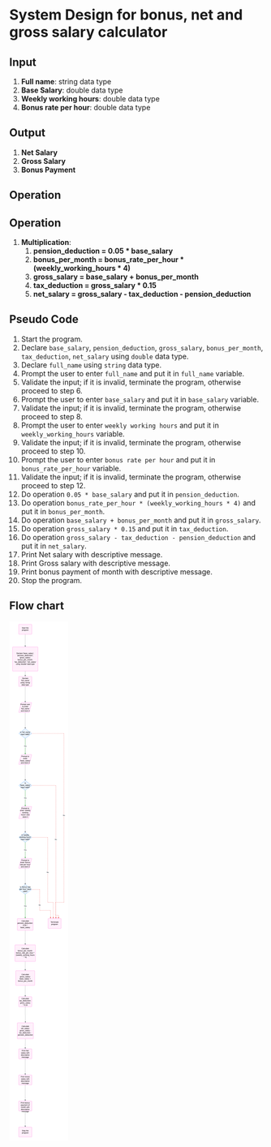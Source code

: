 # System Design for bonus, net and gross salary calculator

## Input
1. **Full name**: string data type
2. **Base Salary**: double data type
3. **Weekly working hours**: double data type
4. **Bonus rate per hour**: double data type

## Output
1. **Net Salary**
2. **Gross Salary** 
3. **Bonus Payment**

## Operation
## Operation

1. **Multiplication**:
    1. **pension_deduction = 0.05 * base_salary**
    2. **bonus_per_month = bonus_rate_per_hour * (weekly_working_hours * 4)**
    3. **gross_salary = base_salary + bonus_per_month**
    4. **tax_deduction = gross_salary * 0.15**
    5. **net_salary = gross_salary - tax_deduction - pension_deduction**

## Pseudo Code
1. Start the program.
2. Declare `base_salary`, `pension_deduction`, `gross_salary`, `bonus_per_month`, `tax_deduction`, `net_salary` using `double` data type.
3. Declare `full_name` using `string` data type.
4. Prompt the user to enter `full_name` and put it in `full_name` variable.
5. Validate the input; if it is invalid, terminate the program, otherwise proceed to step 6.
6. Prompt the user to enter `base_salary` and put it in `base_salary` variable.
7. Validate the input; if it is invalid, terminate the program, otherwise proceed to step 8.
8. Prompt the user to enter `weekly working hours` and put it in `weekly_working_hours` variable.
9. Validate the input; if it is invalid, terminate the program, otherwise proceed to step 10.
10. Prompt the user to enter `bonus rate per hour` and put it in `bonus_rate_per_hour` variable.
11. Validate the input; if it is invalid, terminate the program, otherwise proceed to step 12.
12. Do operation `0.05 * base_salary` and put it in `pension_deduction`.
13. Do operation `bonus_rate_per_hour * (weekly_working_hours * 4)` and put it in `bonus_per_month`.
14. Do operation `base_salary + bonus_per_month` and put it in `gross_salary`.
15. Do operation `gross_salary * 0.15` and put it in `tax_deduction`.
16. Do operation `gross_salary - tax_deduction - pension_deduction` and put it in `net_salary`.
17. Print Net salary with descriptive message.
18. Print Gross salary with descriptive message.
19. Print bonus payment of month with descriptive message.
20. Stop the program.

## Flow chart
![BMI Flowchart](BMI_FLOWCHART.png)